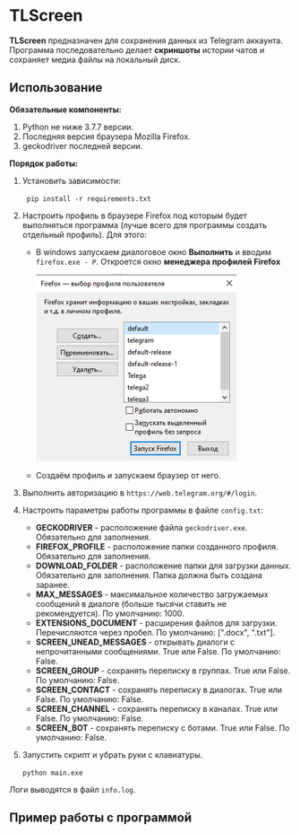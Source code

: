 # TLScreen #

**TLScreen** предназначен для сохранения данных из Telegram аккаунта. Программа последовательно делает **скриншоты** истории чатов и сохраняет медиа файлы на локальный диск.   

## Использование ##

**Обязательные компоненты:**

1. Python не ниже 3.7.7 версии.
2. Последняя версия браузера Mozilla Firefox.
3. geckodriver последней версии.

 **Порядок работы:**

1. Установить зависимости: 

   ` pip install -r requirements.txt`

2. Настроить профиль в  браузере Firefox под которым будет выполняться программа (лучше всего для программы создать отдельный профиль). Для этого:

   - В windows запускаем диалоговое окно **Выполнить** и вводим `firefox.exe - P`. Откроется окно **менеджера профилей Firefox**

     

     ![manager_profiles](documents\manager_profiles.png)

     

   - Создаём профиль и запускаем браузер от него.

3. Выполнить авторизацию в `https://web.telegram.org/#/login`.

4. Настроить параметры работы программы в файле `config.txt`:

   - **GECKODRIVER** - расположение файла `geckodriver.exe`. Обязательно для заполнения.
   - **FIREFOX_PROFILE** - расположение папки созданного профиля. Обязательно для заполнения.
   - **DOWNLOAD_FOLDER** - расположение папки для загрузки данных. Обязательно для заполнения. Папка должна быть создана заранее.
   - **MAX_MESSAGES** - максимальное количество загружаемых сообщений в диалоге (больше тысячи ставить не рекомендуется). По умолчанию: 1000.
   - **EXTENSIONS_DOCUMENT** - расширения файлов для загрузки. Перечисляются через пробел. По умолчанию: [".docx", ".txt"].
   - **SCREEN_UNEAD_MESSAGES** - открывать диалоги с непрочитанными сообщениями. True или False. По умолчанию: False.
   - **SCREEN_GROUP** - сохранять переписку в группах. True или False. По умолчанию: False.
   - **SCREEN_CONTACT** - сохранять переписку в диалогах. True  или False. По умолчанию: False.
   - **SCREEN_CHANNEL** - сохранять переписку в каналах. True или False. По умолчанию: False.
   - **SCREEN_BOT** - сохранять переписку с ботами. True или False. По умолчанию: False.

5. Запустить скрипт и убрать руки с клавиатуры. 

   `python main.exe`

Логи выводятся в файл `info.log`.

## Пример работы с программой ##